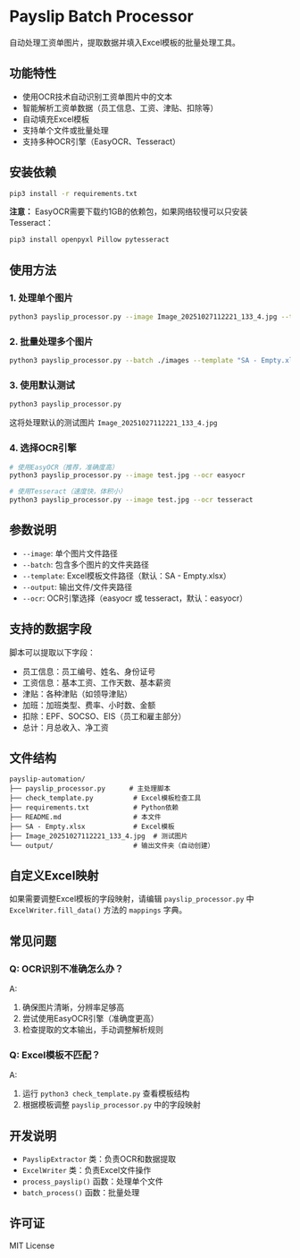 # Payslip Batch Processor

自动处理工资单图片，提取数据并填入Excel模板的批量处理工具。

## 功能特性

- 使用OCR技术自动识别工资单图片中的文本
- 智能解析工资单数据（员工信息、工资、津贴、扣除等）
- 自动填充Excel模板
- 支持单个文件或批量处理
- 支持多种OCR引擎（EasyOCR、Tesseract）

## 安装依赖

```bash
pip3 install -r requirements.txt
```

**注意：** EasyOCR需要下载约1GB的依赖包，如果网络较慢可以只安装Tesseract：

```bash
pip3 install openpyxl Pillow pytesseract
```

## 使用方法

### 1. 处理单个图片

```bash
python3 payslip_processor.py --image Image_20251027112221_133_4.jpg --template "SA - Empty.xlsx" --output output.xlsx
```

### 2. 批量处理多个图片

```bash
python3 payslip_processor.py --batch ./images --template "SA - Empty.xlsx" --output ./output
```

### 3. 使用默认测试

```bash
python3 payslip_processor.py
```

这将处理默认的测试图片 `Image_20251027112221_133_4.jpg`

### 4. 选择OCR引擎

```bash
# 使用EasyOCR（推荐，准确度高）
python3 payslip_processor.py --image test.jpg --ocr easyocr

# 使用Tesseract（速度快，体积小）
python3 payslip_processor.py --image test.jpg --ocr tesseract
```

## 参数说明

- `--image`: 单个图片文件路径
- `--batch`: 包含多个图片的文件夹路径
- `--template`: Excel模板文件路径（默认：SA - Empty.xlsx）
- `--output`: 输出文件/文件夹路径
- `--ocr`: OCR引擎选择（easyocr 或 tesseract，默认：easyocr）

## 支持的数据字段

脚本可以提取以下字段：

- 员工信息：员工编号、姓名、身份证号
- 工资信息：基本工资、工作天数、基本薪资
- 津贴：各种津贴（如领导津贴）
- 加班：加班类型、费率、小时数、金额
- 扣除：EPF、SOCSO、EIS（员工和雇主部分）
- 总计：月总收入、净工资

## 文件结构

```
payslip-automation/
├── payslip_processor.py      # 主处理脚本
├── check_template.py          # Excel模板检查工具
├── requirements.txt           # Python依赖
├── README.md                  # 本文件
├── SA - Empty.xlsx            # Excel模板
├── Image_20251027112221_133_4.jpg  # 测试图片
└── output/                    # 输出文件夹（自动创建）
```

## 自定义Excel映射

如果需要调整Excel模板的字段映射，请编辑 `payslip_processor.py` 中 `ExcelWriter.fill_data()` 方法的 `mappings` 字典。

## 常见问题

### Q: OCR识别不准确怎么办？

A:
1. 确保图片清晰，分辨率足够高
2. 尝试使用EasyOCR引擎（准确度更高）
3. 检查提取的文本输出，手动调整解析规则

### Q: Excel模板不匹配？

A:
1. 运行 `python3 check_template.py` 查看模板结构
2. 根据模板调整 `payslip_processor.py` 中的字段映射

## 开发说明

- `PayslipExtractor` 类：负责OCR和数据提取
- `ExcelWriter` 类：负责Excel文件操作
- `process_payslip()` 函数：处理单个文件
- `batch_process()` 函数：批量处理

## 许可证

MIT License

